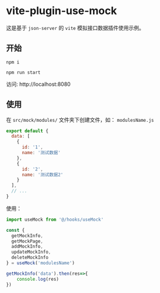 # vite-plugin-use-mock

这是基于 `json-server` 的 `vite` 模拟接口数据插件使用示例。

## 开始
```shell
npm i

npm run start
```

访问: http://localhost:8080

## 使用

在 `src/mock/modules/` 文件夹下创建文件，如： `modulesName.js`

```javascript
export default {
  data: [
    {
      id: '1',
      name: '测试数据'
    },
    {
      id: '2',
      name: '测试数据2'
    }
  ],
  // ...
}
```

使用：

```javascript
import useMock from '@/hooks/useMock'

const {
  getMockInfo,
  getMockPage,
  addMockInfo,
  updateMockInfo,
  deleteMockInfo
} = useMock('modulesName')

getMockInfo('data').then(res=>{
    console.log(res)
})
```
